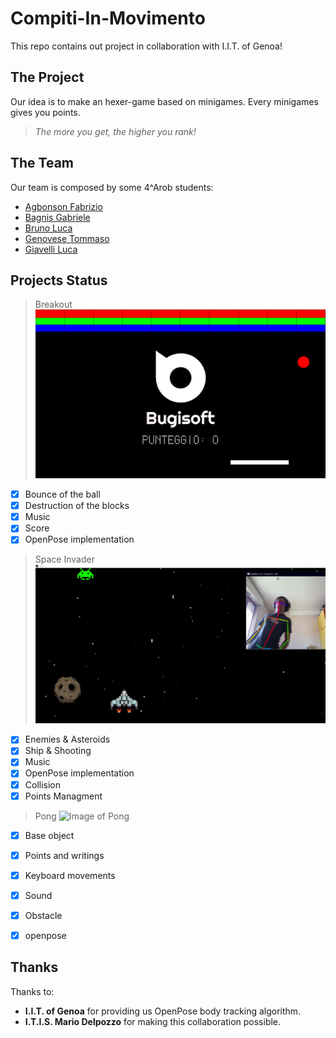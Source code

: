 # Compiti-In-Movimento
This repo contains out project in collaboration with I.I.T. of Genoa!

## The Project
Our idea is to make an hexer-game based on minigames. 
Every minigames gives you points. 
> _The more you get, the higher you rank!_

## The Team
Our team is composed by some 4^Arob students:
- [Agbonson Fabrizio](https://github.com/orgs/Bugis0ft/people/blackson)
- [Bagnis Gabriele](https://github.com/orgs/Bugis0ft/people/Bagnis-Gabriele)
- [Bruno Luca](https://github.com/orgs/Bugis0ft/people/Chestnut1)
- [Genovese Tommaso](https://github.com/orgs/Bugis0ft/people/TommyGenovese)
- [Giavelli Luca](https://github.com/orgs/Bugis0ft/people/LGiave)

## Projects Status
> Breakout
![Image of Breakout](https://github.com/Bugis0ft/Compiti-In-Movimento/blob/master/Breakout/presentation/image.png)
- [x] Bounce of the ball
- [x] Destruction of the blocks
- [x] Music
- [x] Score
- [x] OpenPose implementation

> Space Invader
![Image of Space Invader](https://github.com/Bugis0ft/Compiti-In-Movimento/blob/master/Space_invader/documentation/d2.png)

- [x] Enemies & Asteroids
- [x] Ship & Shooting
- [x] Music
- [x] OpenPose implementation
- [x] Collision
- [x] Points Managment

>Pong
![Image of Pong](https://github.com/Bugis0ft/Compiti-In-Movimento/blob/master/Ping_pong/documentation/demo.png)

- [x] Base object
- [x] Points and writings
- [x] Keyboard movements
- [x] Sound
- [x] Obstacle
- [x] openpose


## Thanks
Thanks to:
- __I.I.T. of Genoa__ for providing us OpenPose body tracking algorithm.
- __I.T.I.S. Mario Delpozzo__ for making this collaboration possible.
